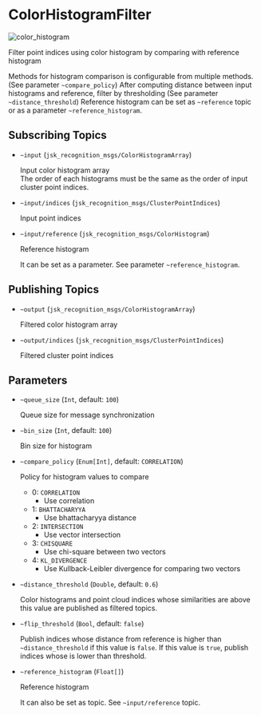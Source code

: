 ColorHistogramFilter
==============

![color_histogram](https://cloud.githubusercontent.com/assets/1901008/26710312/f1343f54-4793-11e7-8848-9a2f31e4b5d5.png)

Filter point indices using color histogram by comparing with reference histogram

Methods for histogram comparison is configurable from multiple methods. (See parameter `~compare_policy`)
After computing distance between input histograms and reference, filter by thresholding (See parameter `~distance_threshold`)
Reference histogram can be set as `~reference` topic or as a parameter `~reference_histogram`.

## Subscribing Topics

* `~input` (`jsk_recognition_msgs/ColorHistogramArray`)

    Input color histogram array  
    The order of each histograms must be the same as the order of input cluster point indices.

* `~input/indices` (`jsk_recognition_msgs/ClusterPointIndices`)

    Input point indices

* `~input/reference` (`jsk_recognition_msgs/ColorHistogram`)

    Reference histogram

    It can be set as a parameter. See parameter `~reference_histogram`.

## Publishing Topics

* `~output` (`jsk_recognition_msgs/ColorHistogramArray`)

    Filtered color histogram array

* `~output/indices` (`jsk_recognition_msgs/ClusterPointIndices`)

    Filtered cluster point indices

## Parameters

* `~queue_size` (`Int`, default: `100`)

    Queue size for message synchronization

* `~bin_size` (`Int`, default: `100`)

    Bin size for histogram

* `~compare_policy` (`Enum[Int]`, default: `CORRELATION`)

    Policy for histogram values to compare

    - 0: `CORRELATION`
        - Use correlation
    - 1: `BHATTACHARYYA`
        - Use bhattacharyya distance
    - 2: `INTERSECTION`
        - Use vector intersection
    - 3: `CHISQUARE`
        - Use chi-square between two vectors
    - 4: `KL_DIVERGENCE`
        - Use Kullback-Leibler divergence for comparing two vectors

* `~distance_threshold` (`Double`, default: `0.6`)

    Color histograms and point cloud indices whose similarities are above this value are published as filtered topics.

* `~flip_threshold` (`Bool`, default: `false`)

    Publish indices whose distance from reference is higher than `~distance_threshold` if this value is `false`.
    If this value is `true`, publish indices whose is lower than threshold.

* `~reference_histogram` (`Float[]`)

    Reference histogram

    It can also be set as topic. See `~input/reference` topic.
